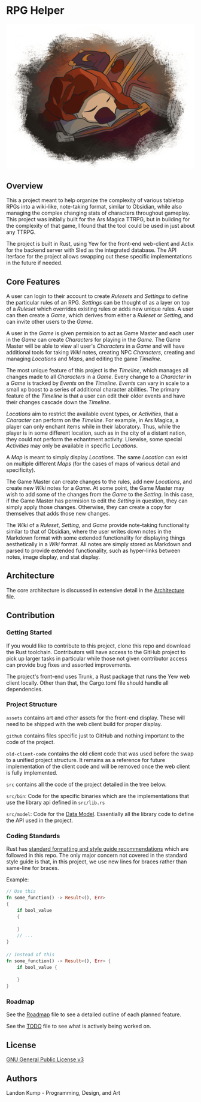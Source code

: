 # RPG Helper
![Showcase Image](./github/imgs/Showcase.png)

## Overview
This a project meant to help organize the complexity of various tabletop RPGs into a wiki-like, note-taking format, similar to Obsidian, while also managing the complex changing stats of characters throughout gameplay. This project was initially built for the Ars Magica TTRPG, but in building for the complexity of that game, I found that the tool could be used in just about any TTRPG.

The project is built in Rust, using Yew for the front-end web-client and Actix for the backend server with Sled as the integrated database. The API iterface for the project allows swapping out these specific implementations in the future if needed. 

## Core Features
A user can login to their account to create *Rulesets* and *Settings* to define the particular rules of an RPG. *Settings* can be thought of as a layer on top of a *Ruleset* which overrides existing rules or adds new unique rules. A user can then create a *Game*, which derives from either a *Ruleset* or *Setting*, and can invite other users to the *Game*. 

A user in the *Game* is given permision to act as Game Master and each user in the *Game* can create *Characters* for playing in the *Game*. The Game Master will be able to view all user's *Characters* in a *Game* and will have additional tools for taking *Wiki* notes, creating NPC *Characters*, creating and managing *Locations* and *Maps*, and editing the game *Timeline*.

The most unique feature of this project is the *Timeline*, which manages all changes made to all *Characters* in a *Game*. Every change to a *Character* in a *Game* is tracked by *Events* on the *Timeline*. *Events* can vary in scale to a small xp boost to a series of additional character abilities. The primary feature of the *Timeline* is that a user can edit their older events and have their changes cascade down the *Timeline*.

*Locations* aim to restrict the available event types, or *Activities*, that a *Character* can perform on the *Timeline*. For example, in Ars Magica, a player can only enchant items while in their laboratory. Thus, while the player is in some different location, such as in the city of a distant nation, they could not perform the echantment activity. Likewise, some special *Activities* may only be available in specific *Locations*.

A *Map* is meant to simply display *Locations*. The same *Location* can exist on multiple different *Maps* (for the cases of maps of various detail and specificity).

The Game Master can create changes to the rules, add new *Locations*, and create new *Wiki* notes for a *Game*. At some point, the Game Master may wish to add some of the changes from the *Game* to the *Setting*. In this case, if the Game Master has permision to edit the *Setting* in question, they can simply apply those changes. Otherwise, they can create a copy for themselves that adds those new changes.

The *Wiki* of a *Ruleset*, *Setting*, and *Game* provide note-taking functionality similar to that of Obsidian, where the user writes down notes in the Markdown format with some extended functionality for displaying things aesthetically in a *Wiki* format. All notes are simply stored as Markdown and parsed to provide extended functionality, such as hyper-links between notes, image display, and stat display.

## Architecture
The core architecture is discussed in extensive detail in the [Architecture](./github/Architecture.md) file.

## Contribution
### Getting Started
If you would like to contribute to this project, clone this repo and download the Rust toolchain. Contributors will have access to the GitHub project to pick up larger tasks in particular while those not given contributor access can provide bug fixes and assorted improvements.

The project's front-end uses Trunk, a Rust package that runs the Yew web client locally. Other than that, the Cargo.toml file should handle all dependencies.

### Project Structure
`assets` contains art and other assets for the front-end display. These will need to be shipped with the web client build for proper display.

`github` contains files specific just to GitHub and nothing important to the code of the project.

`old-client-code` contains the old client code that was used before the swap to a unified project structure. It remains as a reference for future implementation of the client code and will be removed once the web client is fully implemented.

`src` contains all the code of the project detailed in the tree below.

`src/bin`: Code for the specific binaries which are the implementations that use the library api defined in `src/lib.rs`

`src/model`: Code for the [Data Model](). Essentially all the library code to define the API used in the project.

### Coding Standards
Rust has [standard formatting and style guide recommendations](https://doc.rust-lang.org/beta/style-guide/index.html) which are followed in this repo. The only major concern not covered in the standard style guide is that, in this project, we use new lines for braces rather than same-line for braces.

Example:

```rust
// Use this
fn some_function() -> Result<(), Err>
{
    if bool_value
    {

    }
    // ...
}

// Instead of this
fn some_function() -> Result<(), Err> {
    if bool_value {

    }
}
```

### Roadmap
See the [Roadmap](./github/Roadmap.md) file to see a detailed outline of each planned feature.

See the [TODO](./TODO.md) file to see what is actively being worked on.

## License
[GNU General Public License v3](./LICENSE)

## Authors
Landon Kump - Programming, Design, and Art